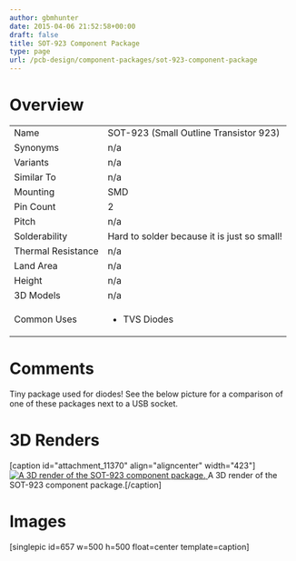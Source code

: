 ```yaml
---
author: gbmhunter
date: 2015-04-06 21:52:58+00:00
draft: false
title: SOT-923 Component Package
type: page
url: /pcb-design/component-packages/sot-923-component-package
---
```


# Overview


<table style="width: 600px;" >
<tbody >
<tr >

<td >Name
</td>

<td >SOT-923 (Small Outline Transistor 923)
</td>
</tr>
<tr >

<td >Synonyms
</td>

<td >n/a
</td>
</tr>
<tr >

<td >Variants
</td>

<td >n/a
</td>
</tr>
<tr >

<td >Similar To
</td>

<td >n/a
</td>
</tr>
<tr >

<td >Mounting
</td>

<td >SMD
</td>
</tr>
<tr >

<td >Pin Count
</td>

<td >2
</td>
</tr>
<tr >

<td >Pitch
</td>

<td >n/a
</td>
</tr>
<tr >

<td >Solderability
</td>

<td >Hard to solder because it is just so small!
</td>
</tr>
<tr >

<td >Thermal Resistance
</td>

<td >n/a
</td>
</tr>
<tr >

<td >Land Area
</td>

<td >n/a
</td>
</tr>
<tr >

<td >Height
</td>

<td >n/a
</td>
</tr>
<tr >

<td >3D Models
</td>

<td >n/a
</td>
</tr>
<tr >

<td >Common Uses
</td>

<td >



  * TVS Diodes


</td>
</tr>
</tbody>
</table>


# Comments




Tiny package used for diodes! See the below picture for a comparison of one of these packages next to a USB socket.




# 3D Renders


[caption id="attachment_11370" align="aligncenter" width="423"][![A 3D render of the SOT-923 component package.](http://blog.mbedded.ninja/wp-content/uploads/2015/04/sot-923-component-package-3d-render.jpg)
](http://blog.mbedded.ninja/wp-content/uploads/2015/04/sot-923-component-package-3d-render.jpg) A 3D render of the SOT-923 component package.[/caption]


# Images




[singlepic id=657 w=500 h=500 float=center template=caption]
